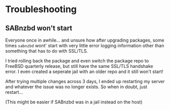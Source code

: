 # Troubleshooting

## SABnzbd won't start

Everyone once in awhile... and unsure how after upgrading packages, some times `sabnzbd` wont' start with very little error logging information other than something that has to do with SSL/TLS.

I tried rolling back the package and even switch the package repo to FreeBSD quarterly release, but still have the same SSL/TLS handshake error. I even created a seperate jail with an older repo and it still won't start!

After trying multiple changes across 3 days, I ended up restarting my server and whatever the issue was no longer exists. So when in doubt, just restart...

(This might be easier if SABnzbd was in a jail instead on the host)